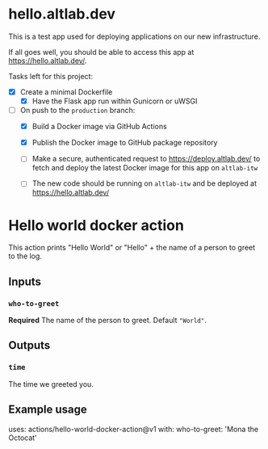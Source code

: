 hello.altlab.dev
================

This is a test app used for deploying applications on our new
infrastructure.

If all goes well, you should be able to access this app at <https://hello.altlab.dev/>.


Tasks left for this project:

 - [x] Create a minimal Dockerfile
    - [x] Have the Flask app run within Gunicorn or uWSGI
 - [ ] On push to the `production` branch:
     - [x] Build a Docker image via GitHub Actions
     - [x] Publish the Docker image to GitHub package repository
     - [ ] Make a secure, authenticated request to <https://deploy.altlab.dev/> to fetch and deploy the latest Docker image for this app on `altlab-itw`
     - [ ] The new code should be running on `altlab-itw` and be deployed at <https://hello.altlab.dev/>



# Hello world docker action

This action prints "Hello World" or "Hello" + the name of a person to greet to the log.

## Inputs

### `who-to-greet`

**Required** The name of the person to greet. Default `"World"`.

## Outputs

### `time`

The time we greeted you.

## Example usage

uses: actions/hello-world-docker-action@v1
with:
  who-to-greet: 'Mona the Octocat'